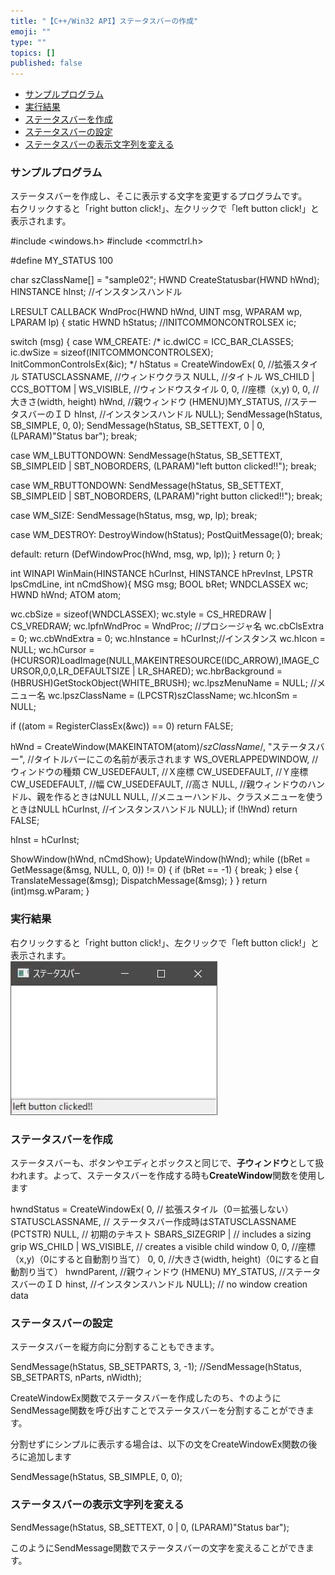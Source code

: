 ```yaml
---
title: "【C++/Win32 API】ステータスバーの作成"
emoji: ""
type: ""
topics: []
published: false
---
```


* [サンプルプログラム](#サンプルプログラム)
* [実行結果](#実行結果)
* [ステータスバーを作成](#ステータスバーを作成)
* [ステータスバーの設定](#ステータスバーの設定)
* [ステータスバーの表示文字列を変える](#ステータスバーの表示文字列を変える)

### サンプルプログラム

ステータスバーを作成し、そこに表示する文字を変更するプログラムです。  
右クリックすると「right button click!」、左クリックで「left button click!」と表示されます。

#include <windows.h>
#include <commctrl.h>

#define MY_STATUS 100

char szClassName[] = "sample02";
HWND CreateStatusbar(HWND hWnd);
HINSTANCE hInst; //インスタンスハンドル


LRESULT CALLBACK WndProc(HWND hWnd, UINT msg, WPARAM wp, LPARAM lp) {
  static HWND hStatus;
  //INITCOMMONCONTROLSEX ic;

  switch (msg) {
  case WM_CREATE:
    /*
    ic.dwICC = ICC_BAR_CLASSES;
    ic.dwSize = sizeof(INITCOMMONCONTROLSEX);
    InitCommonControlsEx(&ic);
    */
    hStatus = CreateWindowEx(
      0,    //拡張スタイル
      STATUSCLASSNAME,    //ウィンドウクラス
      NULL,               //タイトル
      WS_CHILD | CCS_BOTTOM | WS_VISIBLE, //ウィンドウスタイル 
      0, 0,    //座標（x,y)
      0, 0,    //大きさ(width, height)
      hWnd,    //親ウィンドウ
      (HMENU)MY_STATUS,    //ステータスバーのＩＤ
      hInst,    //インスタンスハンドル
      NULL);
    SendMessage(hStatus, SB_SIMPLE, 0, 0);
    SendMessage(hStatus, SB_SETTEXT, 0 | 0, (LPARAM)"Status bar");
    break;

  case WM_LBUTTONDOWN:
    SendMessage(hStatus, SB_SETTEXT, SB_SIMPLEID | SBT_NOBORDERS, (LPARAM)"left button clicked!!");
    break;

  case WM_RBUTTONDOWN:
    SendMessage(hStatus, SB_SETTEXT, SB_SIMPLEID | SBT_NOBORDERS, (LPARAM)"right button clicked!!");
    break;


  case WM_SIZE:
    SendMessage(hStatus, msg, wp, lp);
    break;

  case WM_DESTROY:
    DestroyWindow(hStatus);
    PostQuitMessage(0);
    break;

  default:
    return (DefWindowProc(hWnd, msg, wp, lp));
  }
  return 0;
}


int WINAPI WinMain(HINSTANCE hCurInst, HINSTANCE hPrevInst,
  LPSTR lpsCmdLine, int nCmdShow){
  MSG msg;
  BOOL bRet;
  WNDCLASSEX wc;
  HWND hWnd;
  ATOM atom;

  wc.cbSize = sizeof(WNDCLASSEX);
  wc.style = CS_HREDRAW | CS_VREDRAW;
  wc.lpfnWndProc = WndProc;  //プロシージャ名
  wc.cbClsExtra = 0;
  wc.cbWndExtra = 0;
  wc.hInstance = hCurInst;//インスタンス
  wc.hIcon = NULL;
  wc.hCursor = (HCURSOR)LoadImage(NULL,MAKEINTRESOURCE(IDC_ARROW),IMAGE_CURSOR,0,0,LR_DEFAULTSIZE | LR_SHARED);
  wc.hbrBackground = (HBRUSH)GetStockObject(WHITE_BRUSH);
  wc.lpszMenuName = NULL;  //メニュー名
  wc.lpszClassName = (LPCSTR)szClassName;
  wc.hIconSm = NULL;

  if ((atom = RegisterClassEx(&wc)) == 0)
    return FALSE;

  hWnd = CreateWindow(MAKEINTATOM(atom)/*szClassName*/,
    "ステータスバー", //タイトルバーにこの名前が表示されます
    WS_OVERLAPPEDWINDOW, //ウィンドウの種類
    CW_USEDEFAULT,  //Ｘ座標
    CW_USEDEFAULT,  //Ｙ座標
    CW_USEDEFAULT,  //幅
    CW_USEDEFAULT,  //高さ
    NULL, //親ウィンドウのハンドル、親を作るときはNULL
    NULL, //メニューハンドル、クラスメニューを使うときはNULL
    hCurInst, //インスタンスハンドル
    NULL);
  if (!hWnd)
    return FALSE;

  hInst = hCurInst;

  ShowWindow(hWnd, nCmdShow);
  UpdateWindow(hWnd);
  while ((bRet = GetMessage(&msg, NULL, 0, 0)) != 0) {
    if (bRet == -1) {
      break;
    }
    else {
      TranslateMessage(&msg);
      DispatchMessage(&msg);
    }
  }
  return (int)msg.wParam;
}

  
### 実行結果

右クリックすると「right button click!」、左クリックで「left button click!」と表示されます。  
![f:id:pythonjacascript:20200616123544j:plain](/images/ppythonjacascript2020061620200616123544.jpg "f:id:pythonjacascript:20200616123544j:plain")  
  
  
### ステータスバーを作成

ステータスバーも、ボタンやエディとボックスと同じで、**子ウィンドウ**として扱われます。よって、ステータスバーを作成する時も**CreateWindow**関数を使用します

hwndStatus = CreateWindowEx(
    0,                       // 拡張スタイル（0＝拡張しない）
    STATUSCLASSNAME,         // ステータスバー作成時はSTATUSCLASSNAME
    (PCTSTR) NULL,           // 初期のテキスト
    SBARS_SIZEGRIP |         // includes a sizing grip
    WS_CHILD | WS_VISIBLE,   // creates a visible child window
      0, 0,    //座標（x,y)（0にすると自動割り当て）
      0, 0,    //大きさ(width, height)（0にすると自動割り当て）
    hwndParent,              //親ウィンドウ
    (HMENU) MY_STATUS,     //ステータスバーのＩＤ
    hinst,                        //インスタンスハンドル
    NULL);                     // no window creation data
  
  
### ステータスバーの設定

ステータスバーを縦方向に分割することもできます。

SendMessage(hStatus, SB_SETPARTS, 3, -1);
//SendMessage(hStatus, SB_SETPARTS, nParts, nWidth);

CreateWindowEx関数でステータスバーを作成したのち、↑のようにSendMessage関数を呼び出すことでステータスバーを分割することができます。

分割せずにシンプルに表示する場合は、以下の文をCreateWindowEx関数の後ろに追加します

SendMessage(hStatus, SB_SIMPLE, 0, 0);
  
  
### ステータスバーの表示文字列を変える

SendMessage(hStatus, SB_SETTEXT, 0 | 0, (LPARAM)"Status bar");

このようにSendMessage関数でステータスバーの文字を変えることができます。